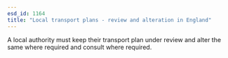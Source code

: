 ```yaml
---
esd_id: 1164
title: "Local transport plans - review and alteration in England"
---
```


A local authority must keep their transport plan under review and alter the same where required and consult where required.

